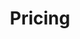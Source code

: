 ---
title: "Pricing"
subtitle: ""
# meta description
description: "This is meta description"
draft: false

basic:
  name : "Become a Mentor"
  price: ""
  price_per : ""
  info : "Best For Small Individuals"
  services:
  - "Express Service"
  - "Customs Clearance"
  - "Time-Critical Services"
  button:
    enable : true
    label : "Apply Today!"
    link : "#"
    
professional:
  name : "Become a Sponsor"
  price: ""
  price_per : ""
  info : "Best For Professionals"
  services:
  - "Express Service"
  - "Customs Clearance"
  - "Time-Critical Services"
  - "Cloud Service"
  - "Best Dashboard"
  button:
    enable : true
    label : "Apply Today!"
    link : "#"
    
business:
  name : "Become a Judge"
  price: ""
  price_per : ""
  info : "Best For Large Individuals"
  services:
  - "Express Service"
  - "Customs Clearance"
  - "Time-Critical Services"
  button:
    enable : true
    label : "Apply Today!"
    link : "#"

call_to_action:
  enable : true
  title : "Have questions?"
  image : "images/cta.svg"
  content : ""
  button:
    enable : true
    label : "Contact Us"
    link : "contact/"
---